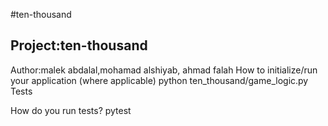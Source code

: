 #ten-thousand

## Project:ten-thousand
Author:malek abdalal,mohamad alshiyab, ahmad falah
How to initialize/run your application (where applicable)
python ten_thousand/game_logic.py Tests

 How do you run tests?
 pytest